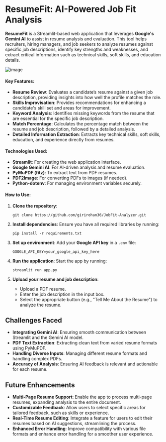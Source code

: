 # **ResumeFit: AI-Powered Job Fit Analysis**

**ResumeFit** is a Streamlit-based web application that leverages **Google's Gemini AI** to assist in resume analysis and evaluation. This tool helps recruiters, hiring managers, and job seekers to analyze resumes against specific job descriptions, identify key strengths and weaknesses, and extract critical information such as technical skills, soft skills, and education details.

![image](https://github.com/user-attachments/assets/6301ad0e-6da2-41d6-948f-40af798c0f26)


#### **Key Features:**
- **Resume Review**: Evaluates a candidate’s resume against a given job description, providing insights into how well the profile matches the role.
- **Skills Improvisation**: Provides recommendations for enhancing a candidate's skill set and areas for improvement.
- **Keyword Analysis**: Identifies missing keywords from the resume that are essential for the specific job description.
- **Match Percentage**: Calculates the percentage match between the resume and job description, followed by a detailed analysis.
- **Detailed Information Extraction**: Extracts key technical skills, soft skills, education, and experience directly from resumes.

#### **Technologies Used**:
- **Streamlit**: For creating the web application interface.
- **Google Gemini AI**: For AI-driven analysis and resume evaluation.
- **PyMuPDF (fitz)**: To extract text from PDF resumes.
- **PDF2Image**: For converting PDFs to images (if needed).
- **Python-dotenv**: For managing environment variables securely.

#### **How to Use**:
1. **Clone the repository**:
   ```
   git clone https://github.com/girirohan36/JobFit-Analyzer.git
   ```
   
2. **Install dependencies**:
   Ensure you have all required libraries by running:
   ```
   pip install -r requirements.txt
   ```

3. **Set up environment**:
   Add your **Google API key** in a `.env` file:
   ```
   GOOGLE_API_KEY=your_google_api_key_here
   ```

4. **Run the application**:
   Start the app by running:
   ```
   streamlit run app.py
   ```

5. **Upload your resume and job description**:
   - Upload a PDF resume.
   - Enter the job description in the input box.
   - Select the appropriate button (e.g., "Tell Me About the Resume") to analyze the resume.
  
## Challenges Faced
- **Integrating Gemini AI**: Ensuring smooth communication between Streamlit and the Gemini AI model.
- **PDF Text Extraction**: Extracting clean text from varied resume formats using PyMuPDF.
- **Handling Diverse Inputs**: Managing different resume formats and handling complex PDFs.
- **Accuracy of Analysis**: Ensuring AI feedback is relevant and actionable for each resume.


## Future Enhancements
- **Multi-Page Resume Support**: Enable the app to process multi-page resumes, expanding analysis to the entire document.
- **Customizable Feedback**: Allow users to select specific areas for tailored feedback, such as skills or experience.
- **Real-Time Resume Editing**: Integrate a feature for users to edit their resumes based on AI suggestions, streamlining the process.
- **Enhanced Error Handling**: Improve compatibility with various file formats and enhance error handling for a smoother user experience.



